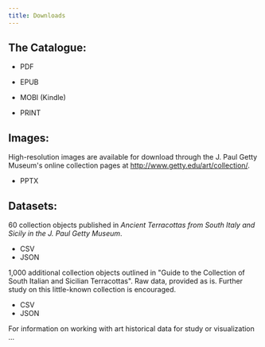 ```yaml
---
title: Downloads
---
```


## The Catalogue:

- PDF
- EPUB
- MOBI (Kindle)

- PRINT

## Images:

High-resolution images are available for download through the J. Paul Getty Museum's online collection pages at http://www.getty.edu/art/collection/.

- PPTX

## Datasets:

60 collection objects published in *Ancient Terracottas from South Italy and Sicily in the J. Paul Getty Museum*.

- CSV
- JSON

1,000 additional collection objects outlined in "Guide to the Collection of South Italian and Sicilian Terracottas". Raw data, provided as is. Further study on this little-known collection is encouraged.

- CSV
- JSON

For information on working with art historical data for study or visualization ...